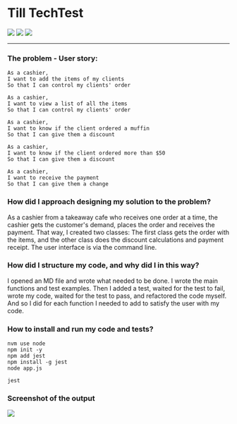 # Till TechTest

<img src="https://img.shields.io/badge/Jest-323330?style=for-the-badge&logo=Jest&logoColor=white"> <img src="https://img.shields.io/badge/JavaScript-F7DF1E?style=for-the-badge&logo=javascript&logoColor=black"> <img src="https://img.shields.io/badge/Node.js-43853D?style=for-the-badge&logo=node.js&logoColor=white">
***


### The problem - User story:
```
As a cashier,
I want to add the items of my clients
So that I can control my clients' order

As a cashier,
I want to view a list of all the items
So that I can control my clients' order

As a cashier, 
I want to know if the client ordered a muffin
So that I can give them a discount

As a cashier, 
I want to know if the client ordered more than $50
So that I can give them a discount

As a cashier, 
I want to receive the payment
So that I can give them a change
```
### How did I approach designing my solution to the problem?
As a cashier from a takeaway cafe who receives one order at a time, the cashier gets the customer's demand, places the order and receives the payment. That way, I created two classes: The first class gets the order with the items, and the other class does the discount calculations and payment receipt. The user interface is via the command line.


### How did I structure my code, and why did I in this way?
I opened an MD file and wrote what needed to be done. I wrote the main functions and test examples. Then I added a test, waited for the test to fail, wrote my code, waited for the test to pass, and refactored the code myself. And so I did for each function I needed to add to satisfy the user with my code. 


### How to install and run my code and tests?
```
nvm use node
npm init -y
npm add jest
npm install -g jest
node app.js

jest
```


### Screenshot of the output
<img src="reverse-table.png">

